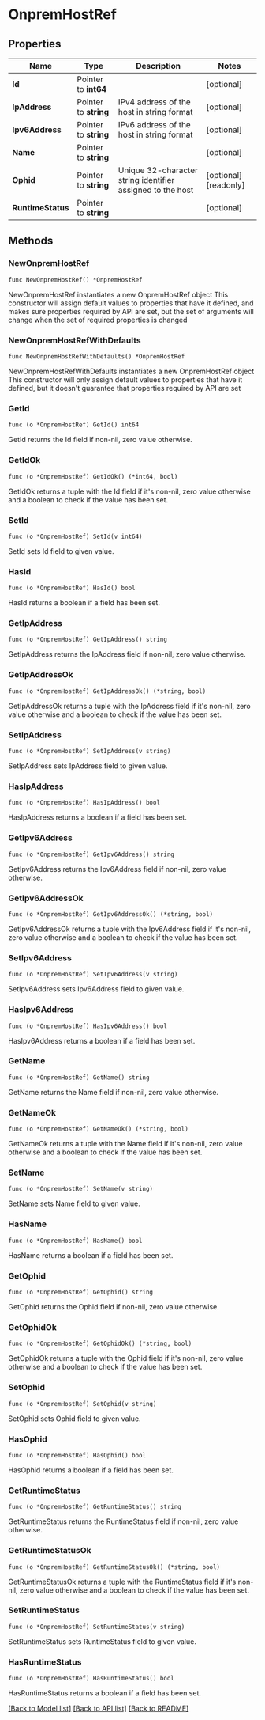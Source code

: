 # OnpremHostRef

## Properties

Name | Type | Description | Notes
------------ | ------------- | ------------- | -------------
**Id** | Pointer to **int64** |  | [optional] 
**IpAddress** | Pointer to **string** | IPv4 address of the host in string format | [optional] 
**Ipv6Address** | Pointer to **string** | IPv6 address of the host in string format | [optional] 
**Name** | Pointer to **string** |  | [optional] 
**Ophid** | Pointer to **string** | Unique 32-character string identifier assigned to the host | [optional] [readonly] 
**RuntimeStatus** | Pointer to **string** |  | [optional] 

## Methods

### NewOnpremHostRef

`func NewOnpremHostRef() *OnpremHostRef`

NewOnpremHostRef instantiates a new OnpremHostRef object
This constructor will assign default values to properties that have it defined,
and makes sure properties required by API are set, but the set of arguments
will change when the set of required properties is changed

### NewOnpremHostRefWithDefaults

`func NewOnpremHostRefWithDefaults() *OnpremHostRef`

NewOnpremHostRefWithDefaults instantiates a new OnpremHostRef object
This constructor will only assign default values to properties that have it defined,
but it doesn't guarantee that properties required by API are set

### GetId

`func (o *OnpremHostRef) GetId() int64`

GetId returns the Id field if non-nil, zero value otherwise.

### GetIdOk

`func (o *OnpremHostRef) GetIdOk() (*int64, bool)`

GetIdOk returns a tuple with the Id field if it's non-nil, zero value otherwise
and a boolean to check if the value has been set.

### SetId

`func (o *OnpremHostRef) SetId(v int64)`

SetId sets Id field to given value.

### HasId

`func (o *OnpremHostRef) HasId() bool`

HasId returns a boolean if a field has been set.

### GetIpAddress

`func (o *OnpremHostRef) GetIpAddress() string`

GetIpAddress returns the IpAddress field if non-nil, zero value otherwise.

### GetIpAddressOk

`func (o *OnpremHostRef) GetIpAddressOk() (*string, bool)`

GetIpAddressOk returns a tuple with the IpAddress field if it's non-nil, zero value otherwise
and a boolean to check if the value has been set.

### SetIpAddress

`func (o *OnpremHostRef) SetIpAddress(v string)`

SetIpAddress sets IpAddress field to given value.

### HasIpAddress

`func (o *OnpremHostRef) HasIpAddress() bool`

HasIpAddress returns a boolean if a field has been set.

### GetIpv6Address

`func (o *OnpremHostRef) GetIpv6Address() string`

GetIpv6Address returns the Ipv6Address field if non-nil, zero value otherwise.

### GetIpv6AddressOk

`func (o *OnpremHostRef) GetIpv6AddressOk() (*string, bool)`

GetIpv6AddressOk returns a tuple with the Ipv6Address field if it's non-nil, zero value otherwise
and a boolean to check if the value has been set.

### SetIpv6Address

`func (o *OnpremHostRef) SetIpv6Address(v string)`

SetIpv6Address sets Ipv6Address field to given value.

### HasIpv6Address

`func (o *OnpremHostRef) HasIpv6Address() bool`

HasIpv6Address returns a boolean if a field has been set.

### GetName

`func (o *OnpremHostRef) GetName() string`

GetName returns the Name field if non-nil, zero value otherwise.

### GetNameOk

`func (o *OnpremHostRef) GetNameOk() (*string, bool)`

GetNameOk returns a tuple with the Name field if it's non-nil, zero value otherwise
and a boolean to check if the value has been set.

### SetName

`func (o *OnpremHostRef) SetName(v string)`

SetName sets Name field to given value.

### HasName

`func (o *OnpremHostRef) HasName() bool`

HasName returns a boolean if a field has been set.

### GetOphid

`func (o *OnpremHostRef) GetOphid() string`

GetOphid returns the Ophid field if non-nil, zero value otherwise.

### GetOphidOk

`func (o *OnpremHostRef) GetOphidOk() (*string, bool)`

GetOphidOk returns a tuple with the Ophid field if it's non-nil, zero value otherwise
and a boolean to check if the value has been set.

### SetOphid

`func (o *OnpremHostRef) SetOphid(v string)`

SetOphid sets Ophid field to given value.

### HasOphid

`func (o *OnpremHostRef) HasOphid() bool`

HasOphid returns a boolean if a field has been set.

### GetRuntimeStatus

`func (o *OnpremHostRef) GetRuntimeStatus() string`

GetRuntimeStatus returns the RuntimeStatus field if non-nil, zero value otherwise.

### GetRuntimeStatusOk

`func (o *OnpremHostRef) GetRuntimeStatusOk() (*string, bool)`

GetRuntimeStatusOk returns a tuple with the RuntimeStatus field if it's non-nil, zero value otherwise
and a boolean to check if the value has been set.

### SetRuntimeStatus

`func (o *OnpremHostRef) SetRuntimeStatus(v string)`

SetRuntimeStatus sets RuntimeStatus field to given value.

### HasRuntimeStatus

`func (o *OnpremHostRef) HasRuntimeStatus() bool`

HasRuntimeStatus returns a boolean if a field has been set.


[[Back to Model list]](../README.md#documentation-for-models) [[Back to API list]](../README.md#documentation-for-api-endpoints) [[Back to README]](../README.md)


